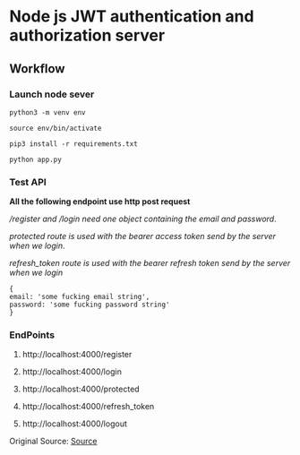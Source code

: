 # Node js JWT authentication and authorization server

## Workflow

### Launch node sever

```
python3 -m venv env

source env/bin/activate

pip3 install -r requirements.txt

python app.py
```

### Test API

**All the following endpoint use http post request**

_/register and /login need one object containing the email and password_.

_protected route is used with the bearer access token send by the server when we login_.

_refresh_token route is used with the bearer refresh token send by the server when we login_

```
{
email: 'some fucking email string',
password: 'some fucking password string'
}
```

### EndPoints

1. http://localhost:4000/register

2. http://localhost:4000/login

3. http://localhost:4000/protected

4. http://localhost:4000/refresh_token

5. http://localhost:4000/logout

Original Source: [Source](https://flask-jwt-extended.readthedocs.io/en/stable/)
